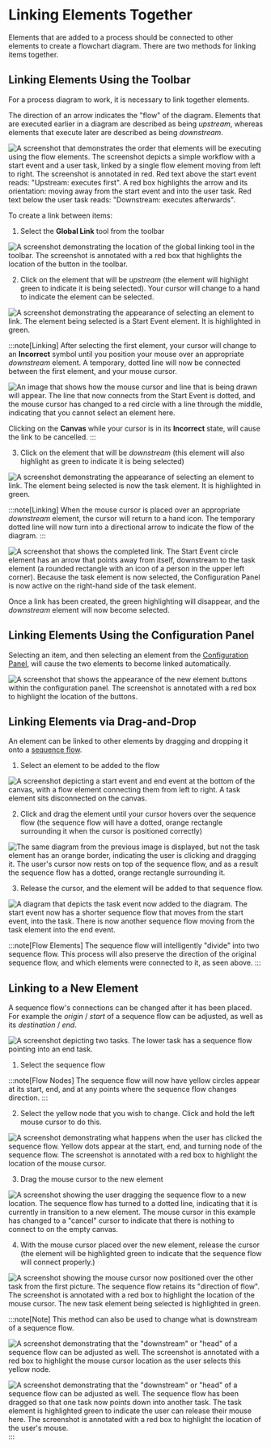 # Linking Elements Together

Elements that are added to a process should be connected to other elements to create a flowchart diagram. There are two methods for linking items together.

## Linking Elements Using the Toolbar

For a process diagram to work, it is necessary to link together elements.

The direction of an arrow indicates the "flow" of the diagram. Elements that are executed earlier in a diagram are described as being *upstream*, whereas elements that execute later are described as being *downstream*.

![A screenshot that demonstrates the order that elements will be executing using the flow elements. The screenshot depicts a simple workflow with a start event and a user task, linked by a single flow element moving from left to right. The screenshot is annotated in red. Red text above the start event reads: "Upstream: executes first". A red box highlights the arrow and its orientation: moving away from the start event and into the user task. Red text below the user task reads: "Downstream: executes afterwards".](<Workflow Stream.png>)

To create a link between items:

1. Select the **Global Link** tool from the toolbar

![A screenshot demonstrating the location of the global linking tool in the toolbar. The screenshot is annotated with a red box that highlights the location of the button in the toolbar.](<Workflow Global Connect.png>)

2. Click on the element that will be *upstream* (the element will highlight green to indicate it is being selected). Your cursor will change to a hand to indicate the element can be selected.

![A screenshot demonstrating the appearance of selecting an element to link. The element being selected is a Start Event element. It is highlighted in green.](<Workflow Link 1.png>)

:::note[Linking]
After selecting the first element, your cursor will change to an **Incorrect** symbol until you position your mouse over an appropriate *downstream* element. A temporary, dotted line will now be connected between the first element, and your mouse cursor.

![An image that shows how the mouse cursor and line that is being drawn will appear. The line that now connects from the Start Event is dotted, and the mouse cursor has changed to a red circle with a line through the middle, indicating that you cannot select an element here.](<Workflow Link 2.png>)

Clicking on the **Canvas** while your cursor is in its **Incorrect** state, will cause the link to be cancelled.
:::

3. Click on the element that will be *downstream* (this element will also highlight as green to indicate it is being selected)

![A screenshot demonstrating the appearance of selecting an element to link. The element being selected is now the task element. It is highlighted in green.](<Workflow Link 3.png>)

:::note[Linking]
When the mouse cursor is placed over an appropriate *downstream* element, the cursor will return to a hand icon. The temporary dotted line will now turn into a directional arrow to indicate the flow of the diagram.
:::

![A screenshot that shows the completed link. The Start Event circle element has an arrow that points away from itself, downstream to the task element (a rounded rectangle with an icon of a person in the upper left corner). Because the task element is now selected, the Configuration Panel is now active on the right-hand side of the task element.](<Workflow Link 4.png>)

Once a link has been created, the green highlighting will disappear, and the *downstream* element will now become selected.

## Linking Elements Using the Configuration Panel

Selecting an item, and then selecting an element from the [Configuration Panel](</docs/Rapid/4-Keyper Manual/3-Workflow/3-drawing-diagrams/3-drawing-diagrams.md#adding-elements-via-the-configuration-panel>), will cause the two elements to become linked automatically.

![A screenshot that shows the appearance of the new element buttons within the configuration panel. The screenshot is annotated with a red box to highlight the location of the buttons.](<Workflow Configuration Panel Add.png>)

## Linking Elements via Drag-and-Drop

An element can be linked to other elements by dragging and dropping it onto a [sequence flow](</docs/Rapid/4-Keyper Manual/3-Workflow/4-element-types/11-flows/11-flows.md>).

1. Select an element to be added to the flow

![A screenshot depicting a start event and end event at the bottom of the canvas, with a flow element connecting them from left to right. A task element sits disconnected on the canvas.](<Flow Drag 1.png>)

2. Click and drag the element until your cursor hovers over the sequence flow (the sequence flow will have a dotted, orange rectangle surrounding it when the cursor is positioned correctly)

![The same diagram from the previous image is displayed, but not the task element has an orange border, indicating the user is clicking and dragging it. The user's cursor now rests on top of the sequence flow, and as a result the sequence flow has a dotted, orange rectangle surrounding it.](<Flow Drag 2.png>)

3. Release the cursor, and the element will be added to that sequence flow.

![A diagram that depicts the task event now added to the diagram. The start event now has a shorter sequence flow that moves from the start event, into the task. There is now another sequence flow moving from the task element into the end event.](<Flow Drag 3.png>)

:::note[Flow Elements]
The sequence flow will intelligently "divide" into two sequence flow. This process will also preserve the direction of the original sequence flow, and which elements were connected to it, as seen above.
:::

## Linking to a New Element

A sequence flow's connections can be changed after it has been placed. For example the *origin* / *start* of a sequence flow can be adjusted, as well as its *destination* / *end*.

![A screenshot depicting two tasks. The lower task has a sequence flow pointing into an end task.](<Flow Point 1.png>)

1. Select the sequence flow

:::note[Flow Nodes]
The sequence flow will now have yellow circles appear at its start, end, and at any points where the sequence flow changes direction.
:::

2. Select the yellow node that you wish to change. Click and hold the left mouse cursor to do this.

![A screenshot demonstrating what happens when the user has clicked the sequence flow. Yellow dots appear at the start, end, and turning node of the sequence flow. The screenshot is annotated with a red box to highlight the location of the mouse cursor.](<Flow Point 2.png>)

3. Drag the mouse cursor to the new element

![A screenshot showing the user dragging the sequence flow to a new location. The sequence flow has turned to a dotted line, indicating that it is currently in transition to a new element. The mouse cursor in this example has changed to a "cancel" cursor to indicate that there is nothing to connect to on the empty canvas.](<Flow Point 3.png>)

4. With the mouse cursor placed over the new element, release the cursor (the element will be highlighted green to indicate that the sequence flow will connect properly.)

![A screenshot showing the mouse cursor now positioned over the other task from the first picture. The sequence flow retains its "direction of flow". The screenshot is annotated with a red box to highlight the location of the mouse cursor. The new task element being selected is highlighted in green.](<Flow Point 4.png>)

:::note[Note]
This method can also be used to change what is downstream of a sequence flow.

![A screenshot demonstrating that the "downstream" or "head" of a sequence flow can be adjusted as well. The screenshot is annotated with a red box to highlight the mouse cursor location as the user selects this yellow node.](<Flow Point 5.png>)

![A screenshot demonstrating that the "downstream" or "head" of a sequence flow can be adjusted as well. The sequence flow has been dragged so that one task now points down into another task. The task element is highlighted green to indicate the user can release their mouse here. The screenshot is annotated with a red box to highlight the location of the user's mouse.](<Flow Point 6.png>)
:::